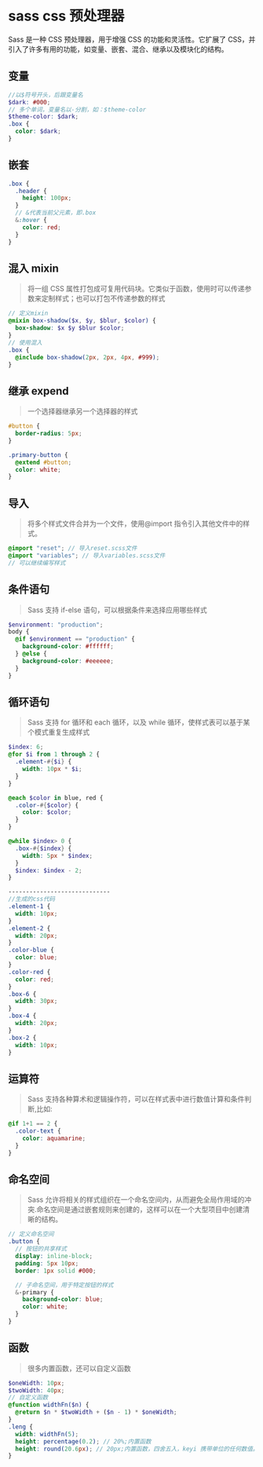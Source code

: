 # sass css 预处理器

Sass 是一种 CSS 预处理器，用于增强 CSS 的功能和灵活性。它扩展了 CSS，并引入了许多有用的功能，如变量、嵌套、混合、继承以及模块化的结构。

## 变量

```scss
//以$符号开头，后跟变量名
$dark: #000;
// 多个单词，变量名以-分割，如：$theme-color
$theme-color: $dark;
.box {
  color: $dark;
}
```

## 嵌套

```scss
.box {
  .header {
    height: 100px;
  }
  // &代表当前父元素，即.box
  &:hover {
    color: red;
  }
}
```

## 混入 mixin

> 将一组 CSS 属性打包成可复用代码块。它类似于函数，使用时可以传递参数来定制样式；也可以打包不传递参数的样式

```scss
// 定义mixin
@mixin box-shadow($x, $y, $blur, $color) {
  box-shadow: $x $y $blur $color;
}
// 使用混入
.box {
  @include box-shadow(2px, 2px, 4px, #999);
}
```

## 继承 expend

> 一个选择器继承另一个选择器的样式

```scss
#button {
  border-radius: 5px;
}

.primary-button {
  @extend #button;
  color: white;
}
```

## 导入

> 将多个样式文件合并为一个文件，使用@import 指令引入其他文件中的样式。

```scss
@import "reset"; // 导入reset.scss文件
@import "variables"; // 导入variables.scss文件
// 可以继续编写样式
```

## 条件语句

> Sass 支持 if-else 语句，可以根据条件来选择应用哪些样式

```scss
$environment: "production";
body {
  @if $environment == "production" {
    background-color: #ffffff;
  } @else {
    background-color: #eeeeee;
  }
}
```

## 循环语句

> Sass 支持 for 循环和 each 循环，以及 while 循环，使样式表可以基于某个模式重复生成样式

```scss
$index: 6;
@for $i from 1 through 2 {
  .element-#{$i} {
    width: 10px * $i;
  }
}

@each $color in blue, red {
  .color-#{$color} {
    color: $color;
  }
}

@while $index> 0 {
  .box-#{$index} {
    width: 5px * $index;
  }
  $index: $index - 2;
}

-----------------------------
//生成的css代码
.element-1 {
  width: 10px;
}
.element-2 {
  width: 20px;
}
.color-blue {
  color: blue;
}
.color-red {
  color: red;
}
.box-6 {
  width: 30px;
}
.box-4 {
  width: 20px;
}
.box-2 {
  width: 10px;
}
```

## 运算符

> Sass 支持各种算术和逻辑操作符，可以在样式表中进行数值计算和条件判断,比如:

```scss
@if 1+1 == 2 {
  .color-text {
    color: aquamarine;
  }
}
```

## 命名空间

> Sass 允许将相关的样式组织在一个命名空间内，从而避免全局作用域的冲突.命名空间是通过嵌套规则来创建的，这样可以在一个大型项目中创建清晰的结构。

```scss
// 定义命名空间
.button {
  // 按钮的共享样式
  display: inline-block;
  padding: 5px 10px;
  border: 1px solid #000;

  // 子命名空间，用于特定按钮的样式
  &-primary {
    background-color: blue;
    color: white;
  }
}
```

## 函数

> 很多内置函数，还可以自定义函数

```scss
$oneWidth: 10px;
$twoWidth: 40px;
// 自定义函数
@function widthFn($n) {
  @return $n * $twoWidth + ($n - 1) * $oneWidth;
}
.leng {
  width: widthFn(5);
  height: percentage(0.2); // 20%;内置函数
  height: round(20.6px); // 20px;内置函数，四舍五入，keyi 携带单位的任何数值。
}
```
